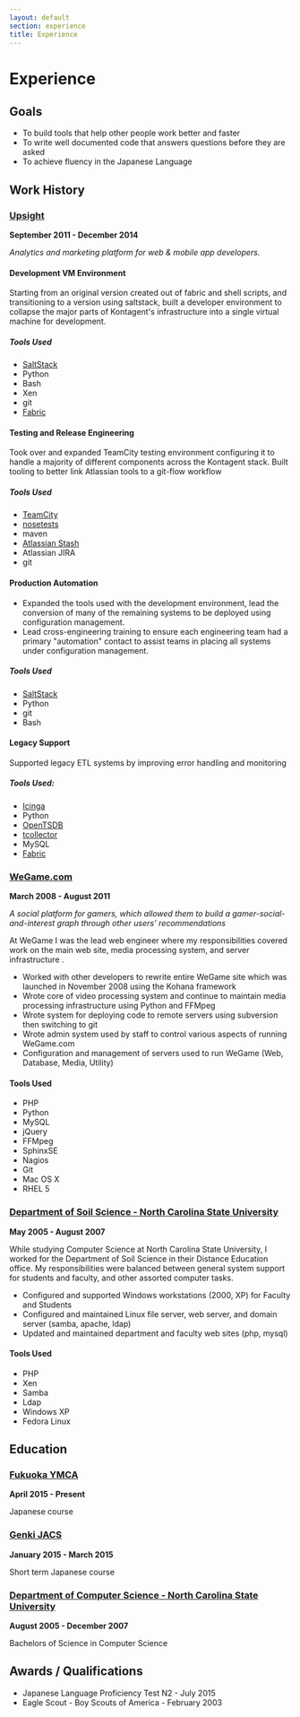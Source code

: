 ```yaml
---
layout: default
section: experience
title: Experience
---
```

# Experience

## Goals
* To build tools that help other people work better and faster
* To write well documented code that answers questions before they are asked
* To achieve fluency in the Japanese Language

## Work History

### [Upsight](http://www.upsight.com)

**September 2011 - December 2014**

*Analytics and marketing platform for web & mobile app developers.*

#### Development VM Environment

Starting from an original version created out of fabric and shell scripts, and transitioning to a version using saltstack, built a developer environment to collapse the major parts of Kontagent's infrastructure into a single virtual machine for development.

##### Tools Used
 * [SaltStack](http://www.saltstack.com/)
 * Python
 * Bash
 * Xen
 * git
 * [Fabric](http://www.fabfile.org/)

#### Testing and Release Engineering

Took over and expanded TeamCity testing environment configuring it to handle a majority of different components across the Kontagent stack.
Built tooling to better link Atlassian tools to a git-flow workflow

##### Tools Used
 * [TeamCity](http://www.jetbrains.com/teamcity/)
 * [nosetests](https://nose.readthedocs.org/)
 * maven
 * [Atlassian Stash](https://www.atlassian.com/software/stash)
 * Atlassian JIRA
 * git

#### Production Automation

 * Expanded the tools used with the development environment, lead the conversion of many of the remaining systems to be deployed using configuration management.
 * Lead cross-engineering training to ensure each engineering team had a primary "automation" contact to assist teams in placing all systems under configuration management.

##### Tools Used
 * [SaltStack](http://www.saltstack.com/)
 * Python
 * git
 * Bash

#### Legacy Support

Supported legacy ETL systems by improving error handling and monitoring

##### Tools Used:
 * [Icinga](https://www.icinga.org/)
 * Python
 * [OpenTSDB](http://opentsdb.net/)
 * [tcollector](https://github.com/OpenTSDB/tcollector)
 * MySQL
 * [Fabric](http://www.fabfile.org/)

### [WeGame.com](https://www.crunchbase.com/organization/wegame)

**March 2008 - August 2011**

*A social platform for gamers, which allowed them to build a gamer-social-and-interest graph through other users' recommendations*

At WeGame I was the lead web engineer where my responsibilities covered work
on the main web site, media processing system, and server infrastructure .

* Worked with other developers to rewrite entire WeGame site which was launched in November 2008 using the Kohana framework
* Wrote core of video processing system and continue to maintain media processing infrastructure using Python and FFMpeg
* Wrote system for deploying code to remote servers using subversion then switching to git
* Wrote admin system used by staff to control various aspects of running WeGame.com
* Configuration and management of servers used to run WeGame (Web, Database, Media, Utility)

#### Tools Used
 * PHP
 * Python
 * MySQL
 * jQuery
 * FFMpeg
 * SphinxSE
 * Nagios
 * Git
 * Mac OS X
 * RHEL 5

### [Department of Soil Science - North Carolina State University](http://www.soil.ncsu.edu/)

**May 2005 - August 2007**

While studying Computer Science at North Carolina State University, I worked for the Department of Soil Science in their Distance Education office.  My responsibilities were balanced between general system support for students and faculty, and other assorted computer tasks.

* Configured and supported Windows workstations (2000, XP) for Faculty and Students
* Configured and maintained Linux file server, web server, and domain server (samba, apache, ldap)
* Updated and maintained department and faculty web sites (php, mysql)

#### Tools Used
 * PHP
 * Xen
 * Samba
 * Ldap
 * Windows XP
 * Fedora Linux

## Education

### [Fukuoka YMCA](http://www.fukuoka-ymca.or.jp/japanese/course)

**April 2015 - Present**

Japanese course

### [Genki JACS](http://www.genkijacs.com/)

**January 2015 - March 2015**

Short term Japanese course

### [Department of Computer Science - North Carolina State University](http://www.csc.ncsu.edu/)

**August 2005 - December 2007**

Bachelors of Science in Computer Science

## Awards / Qualifications

* Japanese Language Proficiency Test N2 - July 2015
* Eagle Scout - Boy Scouts of America - February 2003
